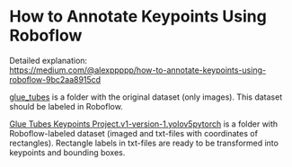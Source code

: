 # How to Annotate Keypoints Using Roboflow

Detailed explanation:  
https://medium.com/@alexppppp/how-to-annotate-keypoints-using-roboflow-9bc2aa8915cd  

[glue_tubes](glue_tubes) is a folder with the original dataset (only images). This dataset should be labeled in Roboflow.

[Glue Tubes Keypoints Project.v1-version-1.yolov5pytorch](Glue%20Tubes%20Keypoints%20Project.v1-version-1.yolov5pytorch) is a folder with Roboflow-labeled dataset (imaged and txt-files with coordinates of rectangles). Rectangle labels in txt-files are ready to be transformed into keypoints and bounding boxes.

